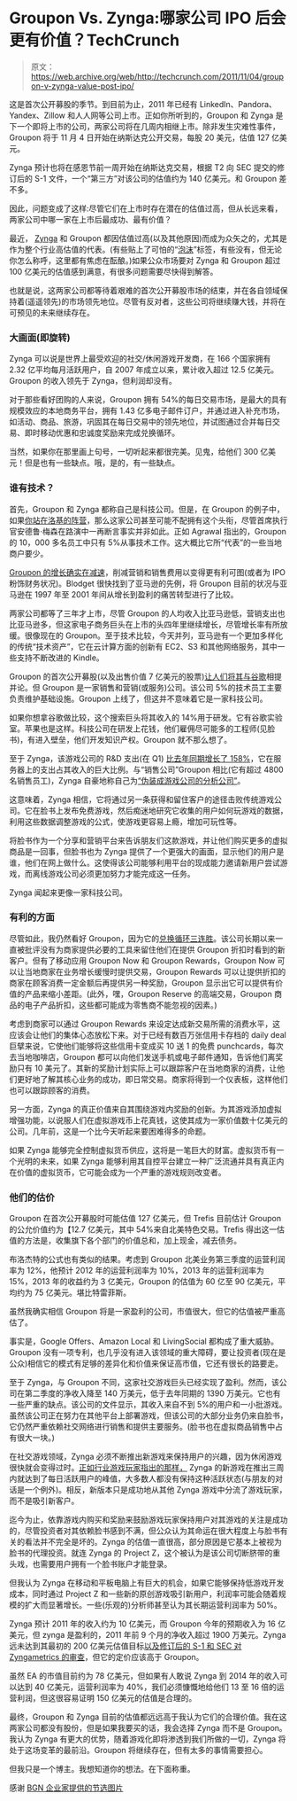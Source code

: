 # Groupon Vs. Zynga:哪家公司 IPO 后会更有价值？TechCrunch

> 原文：<https://web.archive.org/web/http://techcrunch.com/2011/11/04/groupon-v-zynga-value-post-ipo/>

这是首次公开募股的季节。到目前为止，2011 年已经有 LinkedIn、Pandora、Yandex、Zillow 和人人网等公司上市。正如你所听到的，Groupon 和 Zynga 是下一个即将上市的公司，两家公司将在几周内相继上市。除非发生灾难性事件，Groupon 将于 11 月 4 日开始在纳斯达克公开交易，每股 20 美元，估值 127 亿美元。

Zynga 预计也将在感恩节前一周开始在纳斯达克交易，根据 T2 向 SEC 提交的修订后的 S-1 文件，一个“第三方”对该公司的估值约为 140 亿美元。和 Groupon 差不多。

因此，问题变成了这样:尽管它们在上市时存在潜在的估值过高，但从长远来看，两家公司中哪一家在上市后最成功、最有价值？

最近， [Zynga](https://web.archive.org/web/20230205035020/http://www.telegraph.co.uk/finance/newsbysector/mediatechnologyandtelecoms/digital-media/8826604/Zynga-worth-just-quarter-of-20bn-float-value-analyst.html) 和 Groupon 都因估值过高(以及其他原因)而成为众矢之的，尤其是作为整个行业高估值的代表。(有些贴上了可怕的“[泡沫](https://web.archive.org/web/20230205035020/https://techcrunch.com/2011/07/15/bubble-debate-kedrosky-wadhwa/)”标签，有些没有，但无论你怎么称呼，这里都有焦虑在酝酿。)如果公众市场要对 Zynga 和 Groupon 超过 100 亿美元的估值感到满意，有很多问题需要尽快得到解答。

也就是说，这两家公司都等待着艰难的首次公开募股市场的结束，并在各自领域保持着(遥遥领先)的市场领先地位。尽管有反对者，这些公司将继续赚大钱，并将在可预见的未来继续存在。

### 大画面(即旋转)

Zynga 可以说是世界上最受欢迎的社交/休闲游戏开发商，在 166 个国家拥有 2.32 亿平均每月活跃用户，自 2007 年成立以来，累计收入超过 12.5 亿美元。Groupon 的收入领先于 Zynga，但利润却没有。

对于那些看好团购的人来说，Groupon 拥有 54%的每日交易市场，是最大的具有规模效应的本地商务平台，拥有 1.43 亿多电子邮件订户，并通过进入补充市场，如活动、商品、旅游，巩固其在每日交易中的领先地位，并试图通过合并每日交易、即时移动优惠和忠诚度奖励来完成兑换循环。

当然，如果你在那里画上句号，一切听起来都很完美。见鬼，给他们 300 亿美元！但是也有一些缺点。哦，是的，有一些缺点。

### 谁有技术？

首先，Groupon 和 Zynga 都称自己是科技公司。但是，在 Groupon 的例子中，如果[你站在洛基的阵营](https://web.archive.org/web/20230205035020/http://blog.agrawals.org/2011/10/24/think-groupon-is-a-technology-company-think-again/)，那么这家公司甚至可能不配拥有这个头衔，尽管首席执行官安德鲁·梅森在路演中一再断言事实并非如此。正如 Agrawal 指出的，Groupon 的 10，000 多名员工中只有 5%从事技术工作。这大概比它所“代表”的一些当地商户要少。

[Groupon 的增长确实在减速](https://web.archive.org/web/20230205035020/https://techcrunch.com/2011/10/21/groupons-quarterly-growth-slows-to-9-percent-but-operating-losses-cut-to-almost-zero/)，削减营销和销售费用以变得更有利可图(或者为 IPO 粉饰财务状况)。Blodget 很快找到了亚马逊的先例，将 Groupon 目前的状况与亚马逊在 1997 年至 2001 年间从增长到盈利的痛苦转型进行了比较。

两家公司都等了三年才上市，尽管 Groupon 的人均收入比亚马逊低，营销支出也比亚马逊多，但这家电子商务巨头在上市的头四年里继续增长，尽管增长率有所放缓。很像现在的 Groupon。至于技术比较，今天并列，亚马逊有一个更加多样化的传统“技术资产”，它在云计算方面的创新有 EC2、S3 和其他网络服务，其中一些支持不断改进的 Kindle。

Groupon 的首次公开募股(以及出售价值 7 亿美元的股票)[让人们将其与谷歌](https://web.archive.org/web/20230205035020/http://blogs.wsj.com/deals/2011/11/03/groupon-is-the-biggest-internet-ipo-since-google/)相提并论。但 Groupon 是一家销售和营销(或服务)公司。该公司 5%的技术员工主要负责维护基础设施。Groupon 上线了，但这并不意味着它是一家科技公司。

如果你想拿谷歌做比较，这个搜索巨头将其收入的 14%用于研发。它有谷歌实验室。苹果也是这样。科技公司在研发上花钱，他们雇佣尽可能多的工程师(见脸书)，有进入壁垒，他们开发知识产权。Groupon 就不那么想了。

至于 Zynga，该游戏公司的 R&D 支出(在 Q1) [比去年同期增长了 158%](https://web.archive.org/web/20230205035020/http://gamasutra.com/view/news/35647/Zynga_RD_Marketing_Infrastructure_Costs_Soar_In_2011.php)，它在服务器上的支出占其收入的巨大比例。与“销售公司”Groupon 相比(它有超过 4800 名销售员工)，Zynga 自豪地称自己为[“伪装成游戏公司的分析公司”](https://web.archive.org/web/20230205035020/http://www.ibtimes.com/articles/211395/20110909/wsj-zynga-virtual-products-real-profits.htm)。

这意味着，Zynga 相信，它将通过另一条获得和留住客户的途径击败传统游戏公司。它在脸书上发布免费游戏，然后痴迷地研究它收集的用户如何玩游戏的数据，利用这些数据调整游戏的公式，使游戏更容易上瘾，增加可玩性等。

将脸书作为一个分享和营销平台来告诉朋友们这款游戏，并让他们购买更多的虚拟商品是一回事，但脸书也为 Zynga 提供了一个更强大的画面，显示他们的用户是谁，他们在网上做什么。这使得该公司能够利用平台的现成能力邀请新用户尝试游戏，而离线游戏公司必须更加努力才能完成这一任务。

Zynga 闻起来更像一家科技公司。

### 有利的方面

尽管如此，我仍然看好 Groupon，因为它的[兑换循环三连胜](https://web.archive.org/web/20230205035020/https://techcrunch.com/2011/09/27/groupon-loyalty-rewards/)。该公司长期以来一直被批评没有为商家提供必要的工具来留住他们在提供 Groupon 折扣时看到的新客户。但有了移动应用 Groupon Now 和 Groupon Rewards，Groupon Now 可以让当地商家在业务增长缓慢时提供交易，Groupon Rewards 可以让提供折扣的商家在顾客消费一定金额后再提供另一种奖励，Groupon 显示出它可以提供有价值的产品来缩小差距。(此外，嘿，Groupon Reserve 的高端交易，Groupon 商品的电子产品折扣，这些都可能成为零售商不能忽视的因素。)

考虑到商家可以通过 Groupon Rewards 来设定达成新交易所需的消费水平，这应该会让他们的集体心态放松下来。对于已经有数百万张信用卡存档的 daily deal 巨擘来说，它使他们能够将这些信用卡变成买 10 送 1 的免费 punchcards，每次去当地咖啡店，Groupon 都可以向他们发送手机或电子邮件通知，告诉他们离奖励只有 10 美元了。其新的奖励计划实际上可以跟踪客户在当地商家的消费，让他们更好地了解其核心业务的成功，即日常交易。商家将得到一个仪表板，这样他们也可以跟踪顾客的消费。

另一方面，Zynga 的真正价值来自其围绕游戏内奖励的创新。为其游戏添加虚拟增强功能，以说服人们在虚拟游戏币上花真钱，这使其成为一家价值数十亿美元的公司。几年前，这是一个比今天听起来要困难得多的命题。

如果 Zynga 能够完全控制虚拟货币供应，这将是一笔巨大的财富。虚拟货币有一个光明的未来，如果 Zynga 能够利用其自控平台建立一种广泛流通并具有真正内在价值的虚拟货币，它可能会成为一个严重的游戏规则改变者。

### 他们的估价

Groupon 在首次公开募股时可能估值 127 亿美元，但 Trefis 目前估计 Groupon 的公允价值约为【12.7 亿美元，其中 54%来自北美特色交易。Trefis 得出这一估值的方法是，收集旗下各个部门的价值总和，加上现金，减去债务。

布洛杰特的公式也有类似的结果。考虑到 Groupon 北美业务第三季度的运营利润率为 12%，他预计 2012 年的运营利润率为 10%，2013 年的运营利润率为 15%，2013 年的收益约为 3 亿美元，Groupon 的估值为 60 亿至 90 亿美元，平均约为 75 亿美元。堪比特雷菲斯。

虽然我确实相信 Groupon 将是一家盈利的公司，市值很大，但它的估值被严重高估了。

事实是，Google Offers、Amazon Local 和 LivingSocial 都构成了重大威胁。Groupon 没有一项专利，也几乎没有进入该领域的重大障碍，要让投资者(现在是公众)相信它的模式有足够的差异化和价值来保证高市值，它还有很长的路要走。

至于 Zynga，与 Groupon 不同，这家社交游戏巨头已经实现了盈利。然而，该公司在第二季度的净收入降至 140 万美元，低于去年同期的 1390 万美元。它也有一些严重的缺点。该公司的文件显示，其收入来自不到 5%的用户和一小批游戏。虽然该公司正在努力在其他平台上部署游戏，但该公司的大部分业务仍来自脸书，它仍然严重依赖社交网络进行销售和提供主要服务。(脸书也在虚拟商品销售中占有很大一块。)

在社交游戏领域，Zynga 必须不断推出新游戏来保持用户的兴趣，因为休闲游戏很快就会变得过时。[正如行业游戏玩家指出的那样，](https://web.archive.org/web/20230205035020/http://www.industrygamers.com/news/zyngas-continued-declines-extremely-troubling/) Zynga 的新游戏在推出三周内就达到了每日活跃用户的峰值，大多数人都没有保持这种活跃状态(与朋友的对话是一个例外)。相反，新版本只是成功地从其他 Zynga 游戏中分流了游戏玩家，而不是吸引新客户。

迄今为止，依靠游戏内购买和奖励来鼓励游戏玩家保持用户对其游戏的关注是成功的，尽管投资者对其依赖脸书感到不满，但公众认为其命运在很大程度上与脸书有关的看法并不完全是坏的。Zynga 的估值一直很高，部分原因是它基本上被视为脸书的代理投资。就连 Zynga 的 Project Z，这个被认为是该公司切断脐带的重头戏，也需要用户拥有一个脸书账户才能登录。

但我认为 Zynga 在移动和平板电脑上有巨大的机会，如果它能够保持低游戏开发成本，同时通过 Project Z 和一些新的原创游戏吸引新用户，利润率可能会随着规模的扩大而显著增长。一些(乐观的)分析师甚至认为其长期运营利润率为 50%。

Zynga 预计 2011 年的收入约为 10 亿美元，而 Groupon 今年的预期收入为 16 亿美元，但 zynga 是盈利的，2011 年前 9 个月的净收入超过 1900 万美元。Zynga 远未达到其最初的 200 亿美元估值目标[以及修订后的 S-1 和 SEC 对 Zyngametrics 的审查](https://web.archive.org/web/20230205035020/http://venturebeat.com/2011/10/14/zynga-accounting-change/)，但它的定价应该高于 Groupon。

虽然 EA 的市值目前约为 78 亿美元，但如果有人敢说 Zynga 到 2014 年的收入可以达到 40 亿美元，运营利润率为 40%，我们必须慷慨地给他们 13 至 16 倍的运营利润，但这很容易证明 150 亿美元的估值是合理的。

最终，Groupon 和 Zynga 目前的估值都远远高于我认为它们的合理价值。我在这两家公司都没有股份，但是如果我要买的话，我会选择 Zynga 而不是 Groupon。我认为 Zynga 有更大的优势，随着游戏化即将渗透到我们所做的一切，Zynga 将处于这场变革的最前沿。Groupon 将继续存在，但有太多的事情需要担心。

但我只是一个博主。我想知道你的想法。在下面称重。

感谢 [BGN 企业家提供的节选图片](https://web.archive.org/web/20230205035020/http://bgnentrepreneur.net/page/13/)